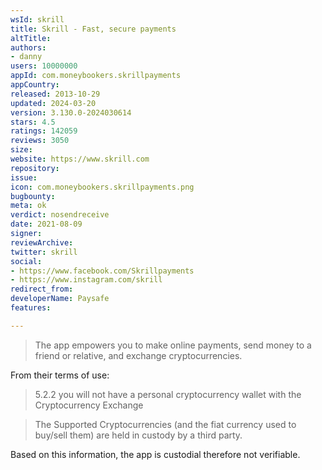 ```yaml
---
wsId: skrill
title: Skrill - Fast, secure payments
altTitle: 
authors:
- danny
users: 10000000
appId: com.moneybookers.skrillpayments
appCountry: 
released: 2013-10-29
updated: 2024-03-20
version: 3.130.0-2024030614
stars: 4.5
ratings: 142059
reviews: 3050
size: 
website: https://www.skrill.com
repository: 
issue: 
icon: com.moneybookers.skrillpayments.png
bugbounty: 
meta: ok
verdict: nosendreceive
date: 2021-08-09
signer: 
reviewArchive: 
twitter: skrill
social:
- https://www.facebook.com/Skrillpayments
- https://www.instagram.com/skrill
redirect_from: 
developerName: Paysafe
features: 

---
```


> The app empowers you to make online payments, send money to a friend or relative, and exchange cryptocurrencies.

From their terms of use:

> 5.2.2 you will not have a personal cryptocurrency wallet with the Cryptocurrency Exchange

> The Supported Cryptocurrencies (and the fiat currency used to buy/sell them) are held in custody by a third party.

Based on this information, the app is custodial therefore not verifiable.
